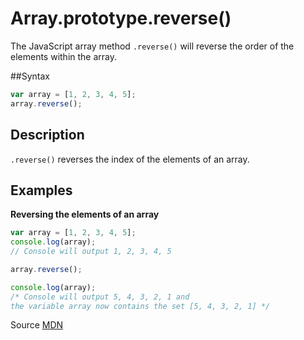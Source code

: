 # Array.prototype.reverse()

The JavaScript array method `.reverse()` will reverse the order of the elements within the array.

##Syntax
```js
var array = [1, 2, 3, 4, 5];
array.reverse();
```

## Description 

`.reverse()` reverses the index of the elements of an array.


## Examples

**Reversing the elements of an array**
```js
var array = [1, 2, 3, 4, 5];
console.log(array);
// Console will output 1, 2, 3, 4, 5

array.reverse();

console.log(array);
/* Console will output 5, 4, 3, 2, 1 and 
the variable array now contains the set [5, 4, 3, 2, 1] */

```


Source [MDN](https://developer.mozilla.org/en-US/docs/Web/JavaScript/Reference/Global_Objects/Array/reverse)
